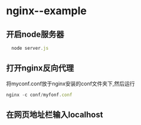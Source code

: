 # nginx--example

## 开启node服务器
```js
  node server.js
```

## 打开nginx反向代理
将myconf.conf放于nginx安装的conf文件夹下,然后运行
```js
nginx -c conf/myfonf.conf
```

## 在网页地址栏输入localhost
